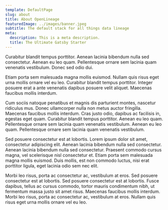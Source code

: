 ```yaml
---
template: DefaultPage
slug: about
title: About OpenLineage
featuredImage: ../images/banner.jpeg
subtitle: The default stack for all things data lineage
meta:
  description: This is a meta description.
  title: The Ultimate Gatsby Starter
---
```


Curabitur blandit tempus porttitor. Aenean lacinia bibendum nulla sed consectetur. Aenean eu leo quam. Pellentesque ornare sem lacinia quam venenatis vestibulum. Donec sed odio dui.

Etiam porta sem malesuada magna mollis euismod. Nullam quis risus eget urna mollis ornare vel eu leo. Curabitur blandit tempus porttitor. Integer posuere erat a ante venenatis dapibus posuere velit aliquet. Maecenas faucibus mollis interdum.

Cum sociis natoque penatibus et magnis dis parturient montes, nascetur ridiculus mus. Donec ullamcorper nulla non metus auctor fringilla. Maecenas faucibus mollis interdum. Cras justo odio, dapibus ac facilisis in, egestas eget quam. Curabitur blandit tempus porttitor. Aenean eu leo quam. Pellentesque ornare sem lacinia quam venenatis vestibulum. Aenean eu leo quam. Pellentesque ornare sem lacinia quam venenatis vestibulum.

Sed posuere consectetur est at lobortis. Lorem ipsum dolor sit amet, consectetur adipiscing elit. Aenean lacinia bibendum nulla sed consectetur. Aenean lacinia bibendum nulla sed consectetur. Praesent commodo cursus magna, vel scelerisque nisl consectetur et. Etiam porta sem malesuada magna mollis euismod. Duis mollis, est non commodo luctus, nisi erat porttitor ligula, eget lacinia odio sem nec elit.

Morbi leo risus, porta ac consectetur ac, vestibulum at eros. Sed posuere consectetur est at lobortis. Sed posuere consectetur est at lobortis. Fusce dapibus, tellus ac cursus commodo, tortor mauris condimentum nibh, ut fermentum massa justo sit amet risus. Maecenas faucibus mollis interdum. Morbi leo risus, porta ac consectetur ac, vestibulum at eros. Nullam quis risus eget urna mollis ornare vel eu leo.

